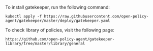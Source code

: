 To install gatekeeper, run the following command:
```shell
kubectl apply -f https://raw.githubusercontent.com/open-policy-agent/gatekeeper/master/deploy/gatekeeper.yaml
```

To check library of policies, visit the following page:

```
https://github.com/open-policy-agent/gatekeeper-library/tree/master/library/general
```